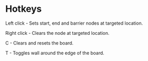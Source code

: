 # Hotkeys
Left click - Sets start, end and barrier nodes at targeted location.

Right click - Clears the node at targeted location.

C - Clears and resets the board.

T - Toggles wall around the edge of the board.
